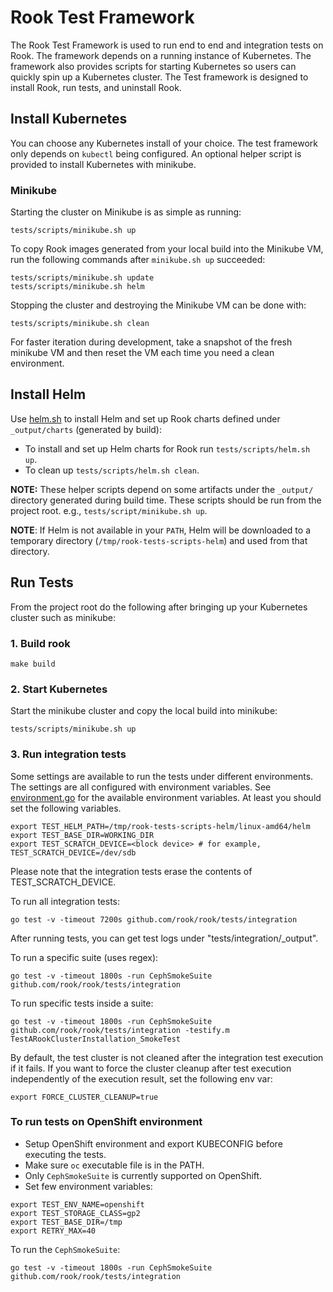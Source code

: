 # Rook Test Framework

The Rook Test Framework is used to run end to end and integration tests on Rook. The framework depends on a running instance of Kubernetes.
The framework also provides scripts for starting Kubernetes so users can
quickly spin up a Kubernetes cluster. The Test framework is designed to install Rook, run tests, and uninstall Rook.

## Install Kubernetes

You can choose any Kubernetes install of your choice.  The test framework only depends on `kubectl` being configured.
An optional helper script is provided to install Kubernetes with minikube.

### Minikube

Starting the cluster on Minikube is as simple as running:

```console
tests/scripts/minikube.sh up
```

To copy Rook images generated from your local build into the Minikube VM, run the following commands after `minikube.sh up` succeeded:

```console
tests/scripts/minikube.sh update
tests/scripts/minikube.sh helm
```

Stopping the cluster and destroying the Minikube VM can be done with:

```console
tests/scripts/minikube.sh clean
```

For faster iteration during development, take a snapshot of the fresh minikube VM and then reset
the VM each time you need a clean environment.

## Install Helm

Use [helm.sh](/tests/scripts/helm.sh) to install Helm and set up Rook charts defined under `_output/charts` (generated by build):

- To install and set up Helm charts for Rook run `tests/scripts/helm.sh up`.
- To clean up `tests/scripts/helm.sh clean`.

**NOTE:** These helper scripts depend on some artifacts under the `_output/` directory generated during build time.
These scripts should be run from the project root. e.g., `tests/script/minikube.sh up`.

**NOTE**: If Helm is not available in your `PATH`, Helm will be downloaded to a temporary directory (`/tmp/rook-tests-scripts-helm`) and used from that directory.

## Run Tests

From the project root do the following after bringing up your Kubernetes cluster such as minikube:

### 1. Build rook

`make build`

### 2. Start Kubernetes

Start the minikube cluster and copy the local build into minikube:

```console
tests/scripts/minikube.sh up
```

### 3. Run integration tests

Some settings are available to run the tests under different environments. The settings are all configured with environment variables.
See [environment.go](/tests/framework/installer/environment.go) for the available environment variables.
At least you should set the following variables.

```console
export TEST_HELM_PATH=/tmp/rook-tests-scripts-helm/linux-amd64/helm
export TEST_BASE_DIR=WORKING_DIR
export TEST_SCRATCH_DEVICE=<block device> # for example, TEST_SCRATCH_DEVICE=/dev/sdb
```

Please note that the integration tests erase the contents of TEST_SCRATCH_DEVICE.

To run all integration tests:

```console
go test -v -timeout 7200s github.com/rook/rook/tests/integration
```

After running tests, you can get test logs under "tests/integration/_output".

To run a specific suite (uses regex):

```console
go test -v -timeout 1800s -run CephSmokeSuite github.com/rook/rook/tests/integration
```

To run specific tests inside a suite:

```console
go test -v -timeout 1800s -run CephSmokeSuite github.com/rook/rook/tests/integration -testify.m TestARookClusterInstallation_SmokeTest
```

By default, the test cluster is not cleaned after the integration test execution if it fails. If you want to force the cluster cleanup after test execution independently of the execution result, set the following env var:

```console
export FORCE_CLUSTER_CLEANUP=true
```

### To run tests on OpenShift environment

- Setup OpenShift environment and export KUBECONFIG before executing the tests.
- Make sure `oc` executable file is in the PATH.
- Only `CephSmokeSuite` is currently supported on OpenShift.
- Set few environment variables:

```console
export TEST_ENV_NAME=openshift
export TEST_STORAGE_CLASS=gp2
export TEST_BASE_DIR=/tmp
export RETRY_MAX=40
```

To run the `CephSmokeSuite`:

```console
go test -v -timeout 1800s -run CephSmokeSuite github.com/rook/rook/tests/integration
```

